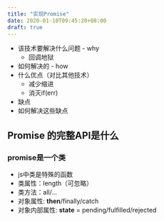 ```yaml
---
title: "实现Promise"
date: 2020-01-10T09:45:20+08:00
draft: true
---
```


- 该技术要解决什么问题 - why
  - 回调地狱
- 如何解决的 - how
- 什么优点（对比其他技术）
  - 减少缩进
  - 消灭if(err)
- 缺点
- 如何解决这些缺点

## Promise 的完整API是什么
### promise是一个类
- js中类是特殊的函数
- 类属性：length（可忽略）
- 类方法：all/...
- 对象属性: **then**/finally/catch
- 对象内部属性: **state** = pending/fulfilled/rejected